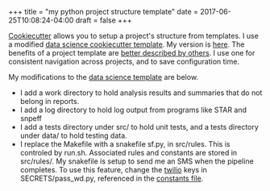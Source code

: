 +++
title = "my python project structure template"
date = 2017-06-25T10:08:24-04:00
draft = false
+++

[Cookiecutter](https://github.com/audreyr/cookiecutter) allows you to setup a
project's structure from templates. I use a
modified
[data science cookiecutter template](http://drivendata.github.io/cookiecutter-data-science/).
My version is [here](https://github.com/samesense/cookiecutter-data-science). The
benefits of a project template
are
[better described by others](http://drivendata.github.io/cookiecutter-data-science/).
I use one for consistent navigation across projects, and to save configuration
time.

My modifications to the [data science template](https://github.com/drivendata/cookiecutter-data-science) are below.

* I add a work directory to hold analysis results and summaries that do not belong in reports.
* I add a log directory to hold log output from programs like STAR and snpeff
* I add a tests directory under src/ to hold unit tests, and a tests directory under data/ to hold testing data.
* I replace the Makefile with a snakefile sf.py, in src/rules. This is controled
  by run.sh. Associated rules and constants are stored in src/rules/. My
  snakefile is setup to send me an SMS when the pipeline completes. To use this
  feature, change the [twilio](https://www.twilio.com) keys in
  SECRETS/pass_wd.py, referenced in
  the
  [constants file](https://github.com/samesense/cookiecutter-data-science/blob/master/%7B%7B%20cookiecutter.repo_name%20%7D%7D/src/rules/const.py).


